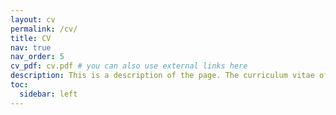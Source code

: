 ```yaml
---
layout: cv
permalink: /cv/
title: CV
nav: true
nav_order: 5
cv_pdf: cv.pdf # you can also use external links here
description: This is a description of the page. The curriculum vitae of Zuoyan Zhang (lasted updated:October 2, 2024) is available in a PDF format.
toc:
  sidebar: left
---
```

